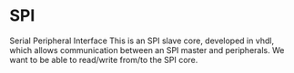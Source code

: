# SPI
Serial Peripheral Interface
This is an SPI slave core, developed in vhdl, which allows communication between an SPI master and peripherals. We want to be able to read/write from/to the SPI core.
